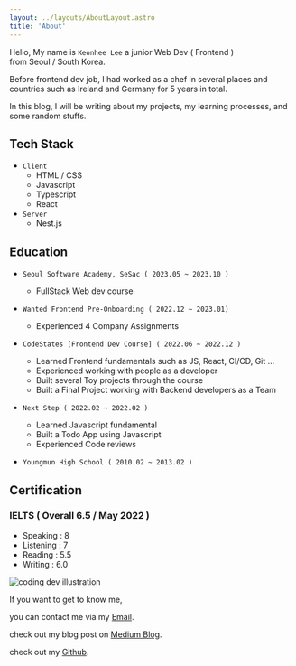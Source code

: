 ```yaml
---
layout: ../layouts/AboutLayout.astro
title: 'About'
---
```


Hello, My name is `Keonhee Lee` a junior Web Dev ( Frontend ) <br> from Seoul / South Korea.

Before frontend dev job, I had worked as a chef in several places and countries such as Ireland and Germany for 5 years in total.

In this blog, I will be writing about my projects, my learning processes, and some random stuffs.

## Tech Stack

- `Client`
  - HTML / CSS
  - Javascript
  - Typescript
  - React
- `Server`
  - Nest.js

## Education

- `Seoul Software Academy, SeSac ( 2023.05 ~ 2023.10 ) `

  - FullStack Web dev course

- `Wanted Frontend Pre-Onboarding ( 2022.12 ~ 2023.01)`

  - Experienced 4 Company Assignments

- `CodeStates [Frontend Dev Course] ( 2022.06 ~ 2022.12 ) `

  - Learned Frontend fundamentals such as JS, React, CI/CD, Git ...
  - Experienced working with people as a developer
  - Built several Toy projects through the course
  - Built a Final Project working with Backend developers as a Team

- `Next Step ( 2022.02 ~ 2022.02 )`

  - Learned Javascript fundamental
  - Built a Todo App using Javascript
  - Experienced Code reviews

- `Youngmun High School ( 2010.02 ~ 2013.02 )`

## Certification

### IELTS ( Overall 6.5 / May 2022 )

- Speaking : 8
- Listening : 7
- Reading : 5.5
- Writing : 6.0

<div>
  <img src="/assets/dev.svg" class="sm:w-1/2 mx-auto" alt="coding dev illustration">
</div>

If you want to get to know me,

you can contact me via my [Email](2kunhee94@gmail.com).

check out my blog post on [Medium Blog](https://medium.com/@2kunhee94).

check out my [Github](https://github.com/leezer94).
